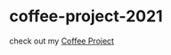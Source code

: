 # coffee-project-2021

check out my <a href="https://victorpena13.github.io/coffee-project.html" target="_blank">Coffee Project</a>
